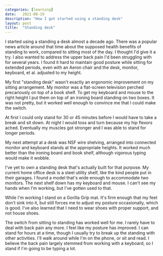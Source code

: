 ```yaml
---
categories: [learning]
date:   2021-08-19
description: "How I got started using a standing desk"
layout: post
title:  "Standing desk"
---
```


I started using a standing a desk almost a decade ago. There was a popular news article around that time about the supposed health benefits of standing to work, compared to sitting most of the day. I thought I'd give it a try. I also wanted to address the upper back pain I'd been struggling with for several years. I found it hard to maintain good posture while sitting for extended periods, even with an Aeron chair and the desk, monitor, keyboard, et al. adjusted to my height.

My first "standing desk" wasn't exactly an ergonomic improvement on my sitting arrangement. My monitor was a flat-screen television perched precariously on top of a book shelf. To get my keyboard and mouse to the right height I put them on top of an ironing board standing on two boxes. It was not pretty, but it worked well enough to convince me that I could make the switch.

At first I could only stand for 30 or 45 minutes before I would have to take a break and sit down. At night I would toss and turn because my hip flexors ached. Eventually my muscles got stronger and I was able to stand for longer periods.

My next attempt at a desk was NSF wire shelving, arranged into connected monitor and keyboard stands at the appropriate heights. It worked much better than the ironing board and book shelf, although vigorous typing would make it wobble.

I've yet to own a standing desk that's actually built for that purpose. My current home office desk is a steel utility shelf, like the kind people put in their garages. I found a model that's wide enough to accommodate two monitors. The next shelf down has my keyboard and mouse. I can't see my hands when I'm working, but I've gotten used to that.

While I'm working I stand on a Gorilla Grip mat. It's firm enough that my feet don't sink into it, but still forces me to adjust my posture occasionally, which is good. I've also learned that I need to wear shoes with proper support, and not house shoes.

The switch from sitting to standing has worked well for me. I rarely have to deal with back pain any more. I feel like my posture has improved. I can stand for hours at a time, though I usually try to break up the standing with other activities. I'll walk around while I'm on the phone, or sit and read. I believe the back pain largely stemmed from working with a keyboard, so I stand if I'm going to be typing a lot.
